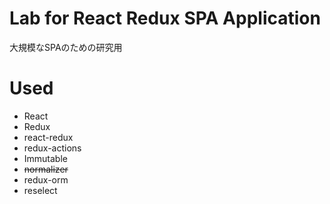 # Lab for React Redux SPA Application

大規模なSPAのための研究用

# Used
- React
- Redux
- react-redux
- redux-actions
- Immutable
- ~~normalizer~~
- redux-orm
- reselect


